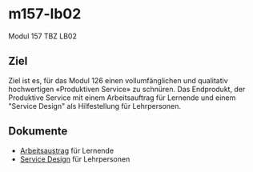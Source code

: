 # m157-lb02

Modul 157 TBZ LB02

## Ziel

Ziel ist es, für das Modul 126 einen vollumfänglichen und qualitativ hochwertigen «Produktiven Service» zu schnüren. Das Endprodukt, der Produktive Service mit einem Arbeitsauftrag für Lernende und einem "Service Design" als Hilfestellung für Lehrpersonen.

## Dokumente
-   [Arbeitsaustrag](arbeitsauftrag.md) für Lernende
-   [Service Design](serviceDesign.md) für Lehrpersonen
